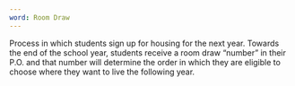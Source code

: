 ```yaml
---
word: Room Draw
---
```


Process in which students sign up for housing for the next year. Towards the end of the school year, students receive a room draw “number” in their P.O. and that number will determine the order in which they are eligible to choose where they want to live the following year.
